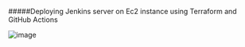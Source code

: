 #####Deploying Jenkins server on Ec2 instance using Terraform and GitHub Actions 

![image](https://github.com/user-attachments/assets/a6589dd2-562f-4e27-a7f8-727227dde192)

